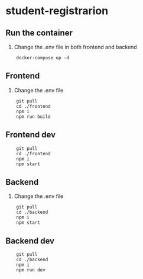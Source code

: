 # student-registrarion

## Run the container
1. Change the .env file in both frontend and backend
```
    docker-compose up -d
```

## Frontend
1. Change the .env file

```
    git pull
    cd ./frontend
    npm i
    npm run build
```

## Frontend dev
```
    git pull
    cd ./frontend
    npm i
    npm start
```

## Backend
1. Change the .env file
```
    git pull
    cd ./backend
    npm i
    npm start
```

## Backend dev
```
    git pull
    cd ./backend
    npm i
    npm run dev
```
